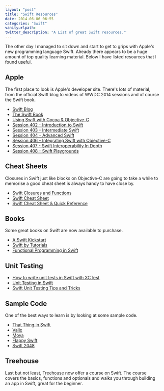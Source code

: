 ```yaml
---
layout: "post"
title: "Swift Resources"
date: 2014-06-06 06:55
categories: "Swift"
vanityurlpath:
twitter_description: "A List of great Swift resources."
---
```


The other day I managed to sit down and start to get to grips with Apple's new programming language Swift. Already there appears to be a huge amount of top quality learning material. Below I have listed resources that I found useful.

## Apple
The first place to look is Apple's developer site. There's lots of material, from the official Swift blog to videos of WWDC 2014 sessions and of course the Swift book.

- [Swift Blog](https://developer.apple.com/swift/blog/)
- [The Swift Book](https://developer.apple.com/library/ios/documentation/Swift/Conceptual/Swift_Programming_Language/)
- [Using Swift with Cocoa & Objective-C](https://developer.apple.com/library/prerelease/ios/documentation/Swift/Conceptual/BuildingCocoaApps/InteractingWithObjective-CAPIs.html#//apple_ref/doc/uid/TP40014216-CH4-XID_26)
- [Session 402 - Introduction to Swift](https://developer.apple.com/videos/wwdc/2014/)
- [Session 403 - Intermediate Swift](https://developer.apple.com/videos/wwdc/2014/)
- [Session 404 - Advanced Swift](https://developer.apple.com/videos/wwdc/2014/)
- [Session 406 - Integrating Swift with Objective-C](https://developer.apple.com/videos/wwdc/2014/)
- [Session 407 - Swift Interoperability In Depth](https://developer.apple.com/videos/wwdc/2014/)
- [Session 408 - Swift Playgrounds](https://developer.apple.com/videos/wwdc/2014/)

## Cheat Sheets
Closures in Swift just like blocks on Objective-C are going to take a while to memorise a good cheat sheet is always handy to have close by.

- [Swift Closures and Functions](http://fuckingswiftblocksyntax.com)
- [Swift Cheat Sheet](http://kpbp.github.io/swiftcheatsheet/)
- [Swift Cheat Sheet & Quick Reference](http://www.raywenderlich.com/73967/swift-cheat-sheet-and-quick-reference)

## Books
Some great books on Swift are now available to purchase.

- [A Swift Kickstart](https://itunes.apple.com/us/book/a-swift-kickstart/id891801923?mt=11)
- [Swift by Tutorials](http://www.raywenderlich.com/store/swift-tutorials-bundle)
- [Functional Programming in Swift](http://www.objc.io/books/)

## Unit Testing

- [How to write unit tests in Swift with XCTest](http://roadfiresoftware.com/2014/06/unit-testing-with-swift/)
- [Unit Testing in Swift](https://bendyworks.com/unit-testing-in-swift/)
- [Swift Unit Testing Tips and Tricks](http://natashatherobot.com/swift-unit-testing-tips-and-tricks/)

## Sample Code
One of the best ways to learn is by looking at some sample code.

- [That Thing in Swift](http://thatthinginswift.com)
- [Valio](https://github.com/soffes/valio)
- [Moya](https://github.com/AshFurrow/Moya)
- [Flappy Swift](https://github.com/fullstackio/FlappySwift)
- [Swift 2048](https://github.com/austinzheng/swift-2048)

## Treehouse
Last but not least, [Treehouse](http://teamtreehouse.com/library/topic:learn-ios) now offer a course on Swift. The course covers the basics, functions and optionals and walks you through building an app in Swift, great for the beginner.
